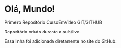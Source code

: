 # Olá, Mundo!
 Primeiro Repositório CursoEmVideo GIT/GITHUB

 Repositório criado durante a aula/live.
 
 Essa linha foi adicionada diretamente no site do GitHub.
